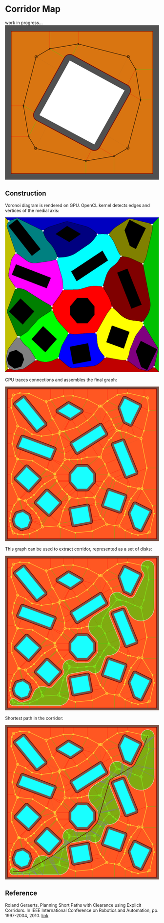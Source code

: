 Corridor Map
============
work in progress...
![square](/example/square.png?raw=true)

## Construction
Voronoi diagram is rendered on GPU.
OpenCL kernel detects edges and vertices of the medial axis:

![polygons voronoi](/example/polys_1_voronoi.png?raw=true)

CPU traces connections and assembles the final graph:

![polygons map](/example/polys_1.png?raw=true)

This graph can be used to extract corridor, represented as a set of disks:

![polygons corridor](/example/polys_1_corridor.png?raw=true)

Shortest path in the corridor:

![polygons path](/example/polys_1_path.png?raw=true)

## Reference
Roland Geraerts. Planning Short Paths with Clearance using Explicit Corridors.
In IEEE International Conference on Robotics and Automation, pp. 1997-2004, 2010.
[link](http://www.staff.science.uu.nl/~gerae101/motion_planning/ecm.html)
